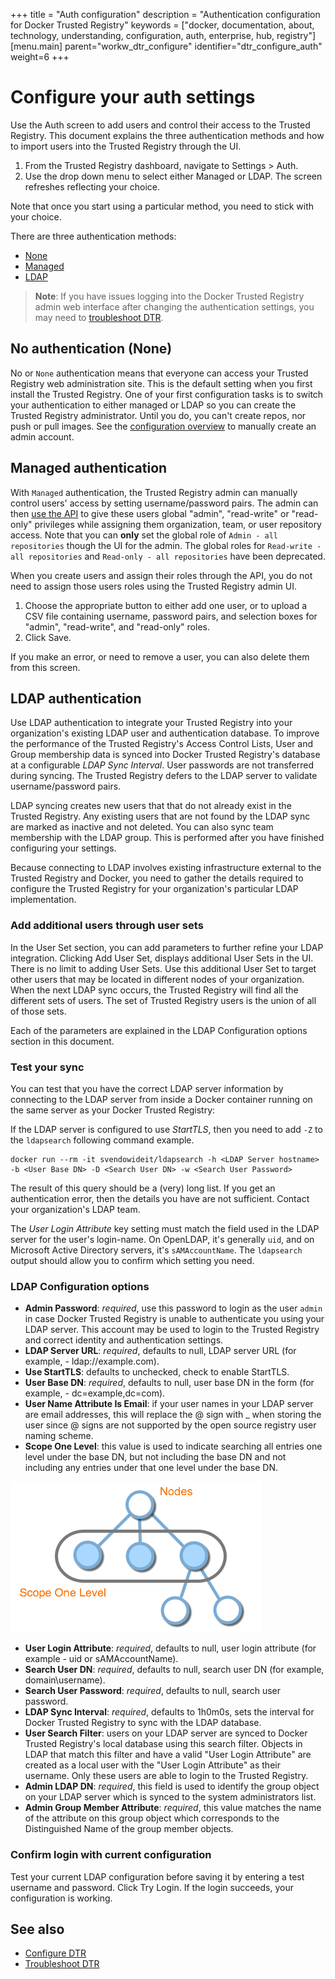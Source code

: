 +++
title = "Auth configuration"
description = "Authentication configuration for Docker Trusted Registry"
keywords = ["docker, documentation, about, technology, understanding, configuration, auth,  enterprise, hub, registry"]
[menu.main]
parent="workw_dtr_configure"
identifier="dtr_configure_auth"
weight=6
+++

# Configure your auth settings

Use the Auth screen to add users and control their access to the Trusted
Registry. This document explains the three authentication methods and how to
import users into the Trusted Registry through the UI.

1. From the Trusted Registry dashboard, navigate to Settings > Auth.
2. Use the drop down menu to select either Managed or LDAP. The screen refreshes
reflecting your choice.

Note that once you start using a particular method, you need to stick with your choice.

There are three authentication methods:

* [None](#no-authentication-none)
* [Managed](#managed-authentication)
* [LDAP](#ldap-authentication)

> **Note**: If you have issues logging into the Docker Trusted Registry admin web interface after changing the authentication settings, you may need to [troubleshoot DTR](../monitor-troubleshoot/troubleshoot.md).

## No authentication (None)

No or `None` authentication means that everyone can access your Trusted Registry
web administration site. This is the default setting when you first install the
Trusted Registry. One of your first configuration tasks is to switch your
authentication to either managed or LDAP so you can create the Trusted Registry
administrator. Until you do, you can't create repos, nor push or pull images.
See the [configuration overview](configuration.md) to manually create an admin account.

## Managed authentication

With `Managed` authentication, the Trusted Registry admin can manually control users' access by setting username/password pairs. The admin can then [use the API](https://docs.docker.com/apidocs/v1.3.3/) to give these users global "admin", "read-write" or "read-only" privileges while assigning them organization, team, or user repository access. Note that you can **only** set the global role of `Admin - all repositories` though the UI for the admin. The global roles for `Read-write - all repositories` and `Read-only - all repositories` have been deprecated.

When you create users and assign their roles through the API, you do not need
to assign those users roles using the Trusted Registry admin UI.

1. Choose the appropriate button to either add one user, or to upload a CSV file containing username, password pairs, and selection boxes for "admin",
"read-write", and "read-only" roles.
2. Click Save.

If you make an error, or need to remove a user, you can also delete them from this screen.

## LDAP authentication

Use LDAP authentication to integrate your Trusted Registry into your
organization's existing LDAP user and authentication database. To improve the performance of the Trusted Registry's Access Control Lists,
User and Group membership data is synced into Docker Trusted Registry's database
at a configurable *LDAP Sync Interval*. User passwords are not transferred
during syncing. The Trusted Registry defers to the LDAP server to validate
username/password pairs.

LDAP syncing creates new users that that do not already exist in the Trusted Registry. Any existing users that are not found by the LDAP sync are marked as inactive and not deleted. You can also sync team membership with the LDAP group. This is performed after you have finished configuring your settings.

Because connecting to LDAP involves existing infrastructure external to the
Trusted Registry and Docker, you need to gather the details required to
configure the Trusted Registry for your organization's particular LDAP
implementation.

### Add additional users through user sets

In the User Set section, you can add parameters to further refine your LDAP
integration. Clicking Add User Set, displays additional User Sets in the UI.
There is no limit to adding User Sets. Use this additional User Set to target
other users that may be located in different nodes of your organization. When
the next LDAP sync occurs, the Trusted Registry will find all the different sets
of users. The set of Trusted Registry users is the union of all of those sets.

Each of the parameters are explained in the LDAP Configuration options section
in this document.

### Test your sync

You can test that you have the correct LDAP server information by connecting to
the LDAP server from inside a Docker container running on the same server as
your Docker Trusted Registry:

If the LDAP server is configured to use *StartTLS*, then you need to
add `-Z` to the `ldapsearch` following command example.

```
docker run --rm -it svendowideit/ldapsearch -h <LDAP Server hostname> -b <User Base DN> -D <Search User DN> -w <Search User Password>
```

The result of this query should be a (very) long list. If you get an
authentication error, then the details you have are not sufficient. Contact
your organization's LDAP team.

The *User Login Attribute* key setting must match the field used in the LDAP
server for the user's login-name. On OpenLDAP, it's generally `uid`, and on
Microsoft Active Directory servers, it's `sAMAccountName`. The `ldapsearch`
output should allow you to confirm which setting you need.


### LDAP Configuration options

* **Admin Password**: *required*, use this password to login as the user `admin` in case Docker Trusted Registry is unable to authenticate you using your LDAP server. This account may be used to login to the Trusted Registry and correct identity and authentication settings.
* **LDAP Server URL**: *required*, defaults to null, LDAP server URL (for example, - ldap://example.com).
* **Use StartTLS**: defaults to unchecked, check to enable StartTLS.
* **User Base DN**: *required*, defaults to null, user base DN in the form (for example, - dc=example,dc=com).
* **User Name Attribute Is Email**: if your user names in your LDAP server are email addresses, this will replace the @ sign with _ when storing the user since @ signs are not supported by the open source registry user naming scheme.
* **Scope One Level**: this value is used to indicate searching all entries one level under the base DN, but not including the base DN and not including any entries under that one level under the base DN.

![LDAP Scope One Level</configure/settings#auth>](../images/ldap-scope-down.png)

* **User Login Attribute**: *required*, defaults to null, user login attribute (for example - uid or sAMAccountName).
* **Search User DN**: *required*, defaults to null, search user DN (for example,   domain\username).
* **Search User Password**: *required*, defaults to null, search user password.
* **LDAP Sync Interval**: *required*, defaults to 1h0m0s, sets the interval for Docker Trusted Registry to sync with the LDAP database.
* **User Search Filter**: users on your LDAP server are synced to Docker Trusted Registry's local database using this search filter. Objects in LDAP that match
this filter and have a valid "User Login Attribute" are created as a local user
with the "User Login Attribute" as their username. Only these users are able to
login to the Trusted Registry.
* **Admin LDAP DN**: *required*, this field is used to identify the group object on your LDAP server which is synced to the system administrators list.
* **Admin Group Member Attribute**: *required*, this value matches the name of the attribute on this group object which corresponds to the Distinguished Name
of the group member objects.

### Confirm login with current configuration

Test your current LDAP configuration before saving it by entering a test
username and password.   Click Try Login. If the login succeeds, your
configuration is working.

## See also

* [Configure DTR](config-general.md)
* [Troubleshoot DTR](../monitor-troubleshoot/troubleshoot.md)
